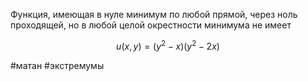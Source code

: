 Функция, имеющая в нуле минимум по любой прямой, через ноль проходящей, но в любой целой окрестности минимума не имеет

$$u(x,y)=(y^2-x)(y^2-2x)$$ 

#матан #экстремумы